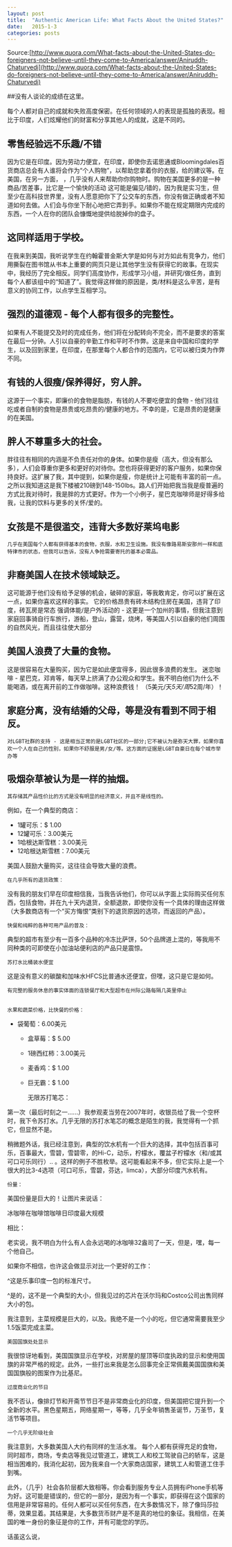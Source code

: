 ```yaml
---
layout: post
title:  "Authentic American Life: What Facts About the United States?"
date:   2015-1-3
categories: posts
---
```


Source:[http://www.quora.com/What-facts-about-the-United-States-do-foreigners-not-believe-until-they-come-to-America/answer/Aniruddh-Chaturvedi](http://www.quora.com/What-facts-about-the-United-States-do-foreigners-not-believe-until-they-come-to-America/answer/Aniruddh-Chaturvedi)

##没有人谈论的成绩在这里。

每个人都对自己的成就和失败高度保密。在任何领域的人的表现是孤独的表现。相比于印度，人们炫耀他们的财富和分享其他人的成就，这是不同的。
    
##  零售经验远不乐趣/不错

因为它是在印度。因为劳动力便宜，在印度，即使你去诺思通或Bloomingdales百货商店总会有人谁将会作为“个人购物”，以帮助您拿着你的衣服，给的建议等。在美国，在另一方面， ，几乎没有人来帮助你你购物时。购物在美国更多的是一种商品/苦差事，比它是一个愉快的活动
    这可能是偏见/错的，因为我是实习生，但至少在高科技世界里，没有人愿意把你下了公交车的东西，你没有做正确或者不知道如何去做。人们会与你坐下耐心地把它弄到手。如果你不能在规定期限内完成的东西，一个人在你的团队会慷慨地提供给脱掉你的盘子。
    
##    这同样适用于学校。

在我来到美国，我听说学生在约翰霍普金斯大学是如何与对方如此有竞争力，他们用撕裂在图书馆从书本上重要的网页只是让其他学生没有获得它的故事。在现实中，我经历了完全相反。同学们高度协作，形成学习小组，并研究/做任务，直到每个人都该组中的“知道了”。我觉得这样做的原因是，类/材料是这么辛苦，是有意义的协同工作，以点学生互相学习。

##    强烈的道德观 - 每个人都有很多的完整性。

如果有人不能提交及时的完成任务，他们将在分配转向不完全，而不是要求的答案在最后一分钟。人引以自豪的辛勤工作和平时不作弊。这是来自中国和印度的学生，以及回到家里，在印度，在那里每个人都合作的范围内，它可以被归类为作弊不同。

##    有钱的人很瘦/保养得好，穷人胖。

这源于一个事实，即廉价的食物是脂肪，有钱的人不要吃便宜的食物 - 他们往往吃或者自制的食物是昂贵或吃昂贵的/健康的地方。不幸的是，它是昂贵的是健康的在美国。

##    胖人不尊重多大的社会。

胖往往有相同的内涵是不负责任对你的身体。如果你是瘦（高大，但没有那么多），人们会尊重你更多和更好的对待你。您也将获得更好的客户服务，如果你保持良好。这扩展了我，其中提到，如果你是瘦，你是统计上可能有丰富的前一点。之所以我知道这是我下楼被210磅到148-150lbs。路人们开始把我当我是瘦普遍的方式比我对待时，我是胖的方式更好。作为一个小例子，星巴克咖啡师是好得多给我，让我的饮料与更多的关怀/爱的。

##    女孩是不是很滥交，违背大多数好莱坞电影

    几乎在美国每个人都有获得基本的食物，衣服，水和卫生设施。我没有像路易斯安那州一样和底特律市的状态，但我可以告诉，没有人争抢需要寄托的基本必需品。
    
##    非裔美国人在技术领域缺乏。

这可能源于他们没有给予足够的机会，破碎的家庭，等我敢肯定，你可以扩展在这一点，如果你喜欢这样的事实。
    它的价格昂贵有砖木结构住房在美国，违背了印度，砖瓦房是常态
    强调体能/是户外活动的 - 这更是一个加州的事情，但我注意到家庭回事骑自行车旅行，游船，登山，露营，烧烤，等美国人引以自豪的他们周围的自然风光，而且往往使大部分
    
##    美国人浪费了大量的食物。

这是很容易在大量购买，因为它是如此便宜得多，因此很多浪费的发生。
    迷恋咖啡 - 星巴克，邓肯等，每天早上挤满了办公观众和学生。我不明白他们为什么不能喝酒，或在离开前的工作做咖啡。这种浪费钱！ （5美元/天*5天/周*52周/年）！
    
##    家庭分离，没有结婚的父母，等是没有看到不同于相反。

    对LGBT社群的支持 - 这是相当正常的是LGBT社区的一部分;它不被认为是弥天大罪，如果你喜欢一个人在自己的性别，如果你不舒服是男/女/等。这方面的证据是LGBT自豪日在每个城市举办等
    
##    吸烟杂草被认为是一样的抽烟。

    其存储其产品性价比的方式是没有明显的经济意义，并且不是线性的。

例如，在一个典型的商店：
  - 1罐可乐：$ 1.00
  - 12罐可乐：3.00美元
  - 1哈根达斯雪糕：3.00美元
  - 12哈根达斯雪糕：7.00美元

美国人鼓励大量购买，这往往会导致大量的浪费。

    在几乎所有的退货政策：

没有我的朋友们早在印度相信我，当我告诉他们，你可以从字面上实际购买任何东西，包括食物，并在九十天内退货，全额退款，即使你没有一个具体的理由这样做（大多数商店有一个“买方悔恨”类别下的退货原因的选项，而返回的产品）。

    快餐和纯粹的各种可用产品的普及：

典型的超市有至少有一百多个品种的冷冻比萨饼，50个品牌道上混的，等我用不同种类的可即使在小加油站便利店的产品只是震惊。

    苏打水比桶装水便宜

这是没有意义的碳酸和加味水HFCS比普通水还便宜，但嘿，这只是它是如何。

    有完整的服务休息的事实体面的连锁餐厅和大型超市在州际公路每隔几英里停止


    水果和蔬菜价格，比快餐的价格：

- 袋葡萄：6.00美元
  - 盒草莓：$ 5.00
  - 1磅西红柿：3.00美元

  - 麦香鸡：$ 1.00
  - 巨无霸：$ 1.00

    无限苏打笔芯：

第一次（最后时刻之一......）我参观麦当劳在2007年时，收银员给了我一个空杯时，我下令苏打水。几乎无限的苏打水笔芯的概念是陌生的我，我觉得有一个抓它，但显然不是。

稍微题外话，我已经注意到，典型的饮水机有一个巨大的选择，其中包括百事可乐，百事最大，雪碧，雪碧零，的Hi-C，动乐，柠檬水，覆盆子柠檬水（和/或其可口可乐同行）.. 。这样的例子不胜枚举。这可能看起来不多，但它实际上是一个很大的比3-4选项（可口可乐，雪碧，芬达，limca），大部分印度汽水机有。

    份量：

美国份量是巨大的！让图片来说话：


冰咖啡在咖啡馆咖啡日印度最大规模
 

相比：



老实说，我不明白为什么有人会永远喝的冰咖啡32盎司了一天，但是，嘿，每一个他自己。

如果你不相信，也许这会做显示对比一个更好的工作：


^这是乐事印度一包的标准尺寸。



^是的，这不是一个典型的大小，但我见过的芯片在沃尔玛和Costco公司出售同样大小的包。

我注意到，主菜规模是巨大的，以及。我绝不是一个小的吃，但它通常需要我至少1.5饭菜完成主菜。

    美国国旗处处显示

我很惊讶地看到，美国国旗显示在学校，对房屋的屋顶等印度执政的显示和使用国旗的非常严格的规定。此外，一些打出来我是怎么回事完全正常佩戴美国国旗和美国国旗般的图案作为比基尼。


    过度商业化的节日

我不否认，像排灯节和开斋节节日不是非常商业化的印度，但美国把它提升到一个全新的水平。黑色星期五，网络星期一，等等，几乎全年销售圣诞节，万圣节，复活节等项目。

    一个几乎无阶级社会

我注意到，大多数美国人大约有同样的生活水准。
每个人都有获得充足的食物，同时超市，商场，专卖店等我见过管道工，建筑工人和校工驾驶自己的轿车，这是相当困难的，我消化起初，因为我来自一个大家商店国家，建筑工人和管道工住手到嘴。

此外，（几乎）社会各阶层都大致相等。你会看到服务专业人员拥有iPhone手机等为好。这可能是错误的，但它的一部分，是因为有一个事实，即获得在这个国家的信用是非常容易的。任何人都可以买任何东西，在大多数情况下，除了像玛莎拉蒂，效果显着。其结果是，大多数货币财产是不是真的地位的象征。我相信，在美国的唯一身份的象征是你的工作，并有可能您的学历。

话虽这么说，
